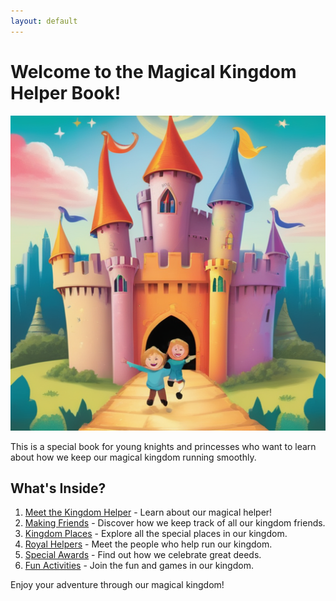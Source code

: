 ```yaml
---
layout: default
---
```


# Welcome to the Magical Kingdom Helper Book!

![A colorful and magical castle with smiling children playing around it](assets/images/index_page.png)

This is a special book for young knights and princesses who want to learn about how we keep our magical kingdom running smoothly.

## What's Inside?

1. [Meet the Kingdom Helper](1-meet-the-helper.md) - Learn about our magical helper!
2. [Making Friends](2-making-friends.md) - Discover how we keep track of all our kingdom friends.
3. [Kingdom Places](3-kingdom-places.md) - Explore all the special places in our kingdom.
4. [Royal Helpers](4-royal-helpers.md) - Meet the people who help run our kingdom.
5. [Special Awards](5-special-awards.md) - Find out how we celebrate great deeds.
6. [Fun Activities](6-fun-activities.md) - Join the fun and games in our kingdom.

Enjoy your adventure through our magical kingdom!